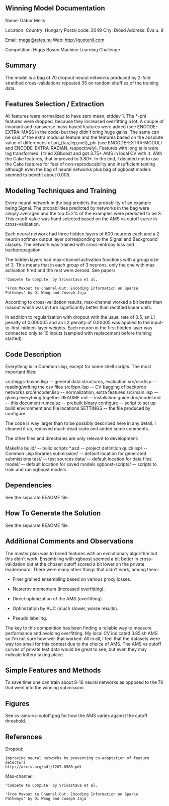 Winning Model Documentation
---------------------------

Name: Gábor Melis

Location:
    Country: Hungary
    Postal code: 2049
    City: Diósd
    Address: Éva u. 9

Email: mega@retes.hu
Web: http://quotenil.com

Competition: Higgs Boson Machine Learning Challenge


## Summary

The model is a bag of 70 dropout neural networks produced by 2-fold
stratified cross-validations repeated 35 on random shuffles of the
training data.


## Features Selection / Extraction

All features were normalized to have zero mean, stddev 1. The *-phi
features were dropped, because they increased overfitting a lot. A
couple of invariant and transverse mass based features were added (see
ENCODE-EXTRA-MASS in the code) but they didn't bring huge gains. The
same can be said of the extra modulus feature and the features based
on the absolute value of differences of pri_{tau,lep,met}_phi (see
ENCODE-EXTRA-MODULI and ENCODE-EXTRA-RADIAN, respectively). Features
with long tails were log transformed. I tried XGboost and got 3.75+
AMS in local CV with it. With the Cake features, that improved to
3.80+. In the end, I decided not to use the Cake features for fear of
non-reproducability and insufficient testing although even the bag of
neural networks plus bag of xgboost models seemed to benefit about
0.005.


## Modeling Techniques and Training

Every neural network in the bag predicts the probability of an example
being Signal. The probabilities predicted by networks in the bag were
simply averaged and the top 15.2% of the examples were predicted to be
S. This cutoff value was hand selected based on the AMS vs cutoff
curve in cross-validation.

Each neural network had three hidden layers of 600 neurons each and a
2 neuron softmax output layer corresponding to the Signal and
Background classes. The network was trained with cross-entropy loss
and backpropagation.

The hidden layers had max-channel activation functions with a group
size of 3. This means that in each group of 3 neurons, only the one
with max activation fired and the rest were zeroed. See papers

    'Compete to Compute' by Srivastava et al.

    'From Maxout to Channel-Out: Encoding Information on Sparse
    Pathways' by Qi Wang and Joseph Jaja

According to cross-validation results, max-channel worked a bit better
than maxout which was in turn significantly better than rectified
linear units.

In addition to regularization with dropout with the usual rate of 0.5,
an L1 penalty of 0.000005 and an L2 penalty of 0.00005 was applied to
the input-to-first-hidden-layer weights. Each neuron in the first
hidden layer was connected only to 10 inputs (sampled with
replacement before training started).


## Code Description

Everything is in Common Lisp, except for some shell scripts. The most
important files:

src/higgs-boson.lisp   -- general data structures, evaluation
src/csv.lisp           -- reading/writing the csv files
src/bpn.lisp           -- CV bagging of backprop networks
src/encoder.lisp       -- normalization, extra features
src/main.lisp          -- gluing everything together
README.md              -- installation guide
doc/model.md           -- this document
rumcajsz               -- prebuilt binary
configure              -- script to set up build environment and file locations
SETTINGS               -- the file produced by configure

The code is way larger than to be possibly described here in any
detail. I cleaned it up, removed much dead code and added some
comments.

The other files and directories are only relevant to development:

Makefile
build/                 -- build scripts
*.asd                  -- project definition
quicklisp/             -- Common Lisp libraries
submission/            -- default location for generated submissions
test/                  -- test sources
data/                  -- default location for data files
model/                 -- default location for saved models
xgboost-scripts/       -- scripts to train and run xgboost models


## Dependencies

See the separate README file.


## How To Generate the Solution

See the separate README file.


## Additional Comments and Observations

The master plan was to breed features with an evolutionary algorithm
but this didn't work. Ensembling with xgboost seemed a bit better in
cross-validation but at the chosen cutoff scored a bit lower on the
private leaderboard. There were many other things that didn't work,
among them:

- Finer grained ensembling based on various proxy losses.

- Nesterov momentum (increased overfitting).

- Direct optimization of the AMS (overfitting).

- Optimization by AUC (much slower, worse results).

- Pseudo labeling.

The key to this competition has been finding a reliable way to measure
performance and avoiding overfitting. My local CV indicated 3.85ish
AMS so I'm not sure how well that worked. All in all, I feel that the
datasets were way too small for this contest due to the choice of AMS.
The AMS vs cutoff curves of private test data would be great to see,
but even they may indicate lottery taking place.


## Simple Features and Methods

To save time one can train about 8-16 neural networks as opposed to
the 70 that went into the winning submission.


## Figures

See cv-ams-vs-cutoff.png for how the AMS varies against the cutoff
threshold.


## References

Dropout:

    Improving neural networks by preventing co-adaptation of feature detectors
    http://arxiv.org/pdf/1207.0580.pdf

Max-channel:

    'Compete to Compute' by Srivastava et al.

    'From Maxout to Channel-Out: Encoding Information on Sparse
    Pathways' by Qi Wang and Joseph Jaja
